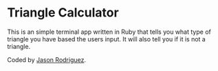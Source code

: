 Triangle Calculator
==============================

This is an simple terminal app written in Ruby that tells you what type of triangle you have based the users input. It will also tell you if it is not a triangle.

Coded by [Jason Rodriguez](http://jasonrodriguez.net/index.html).
